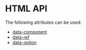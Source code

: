 # HTML API

The following attributes can be used:

- [data-component](./data-component.md)
- [data-ref](./data-ref.md)
- [data-option](./data-option.md)


